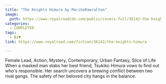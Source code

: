 ```yaml
---
title: "The Knights Himura by MarikoRawralton"
image:
  path: https://www.royalroadcdn.com/public/covers-full/36142-the-knights-himura.jpg
categories:
  - COMPLETED
tags:
  - Bi♥
link: https://www.royalroad.com/fiction/36142/the-knights-himura

---
```

Female Lead, Action, Mystery, Contemporary, Urban Fantasy, Slice of Life When a masked man stabs her best friend, Tsukiko Himura vows to find out who's responsible. Her search uncovers a brewing conflict between two rival gangs. The safety of her beloved city hangs in the balance.

